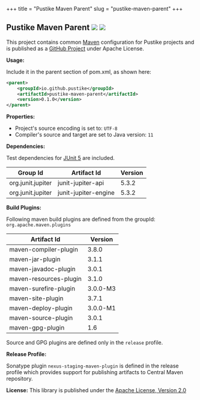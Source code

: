 +++
title = "Pustike Maven Parent"
slug = "pustike-maven-parent"
+++

## Pustike Maven Parent     [![][Maven Central img]][Maven Central] [![][license img]][license]

This project contains common [Maven](https://maven.apache.org) configuration for Pustike projects and is published as a [GitHub Project](https://github.com/pustike/pustike-maven-parent) under Apache License.

**Usage:**

Include it in the parent section of pom.xml, as shown here:

```xml
<parent>
    <groupId>io.github.pustike</groupId>
    <artifactId>pustike-maven-parent</artifactId>
    <version>0.1.0</version>
</parent>
```

**Properties:**

 * Project's source encoding is set to: `UTF-8`
 * Compiler's source and target are set to Java version: `11`

**Dependencies:**

Test dependencies for [JUnit 5](https://junit.org/junit5) are included. 

| Group Id          | Artifact Id          | Version |
|-------------------|----------------------|---------|
| org.junit.jupiter | junit-jupiter-api    | 5.3.2   |
| org.junit.jupiter | junit-jupiter-engine | 5.3.2   |

**Build Plugins:**

Following maven build plugins are defined from the groupId: `org.apache.maven.plugins`

| Artifact Id            | Version  |
|------------------------|----------|
| maven-compiler-plugin  | 3.8.0    |
| maven-jar-plugin       | 3.1.1    |
| maven-javadoc-plugin   | 3.0.1    |
| maven-resources-plugin | 3.1.0    |
| maven-surefire-plugin  | 3.0.0-M3 |
| maven-site-plugin      | 3.7.1    |
| maven-deploy-plugin    | 3.0.0-M1 |
| maven-source-plugin    | 3.0.1    |
| maven-gpg-plugin       | 1.6      |

Source and GPG plugins are defined only in the `release` profile.

**Release Profile:**

Sonatype plugin `nexus-staging-maven-plugin` is defined in the release profile which provides support for publishing artifacts to Central Maven repository. 

**License:**
This library is published under the [Apache License, Version 2.0](https://www.apache.org/licenses/LICENSE-2.0)

[Maven Central]:https://maven-badges.herokuapp.com/maven-central/io.github.pustike/pustike-maven-parent
[Maven Central img]:https://maven-badges.herokuapp.com/maven-central/io.github.pustike/pustike-maven-parent/badge.svg

[license]:LICENSE
[license img]:https://img.shields.io/badge/license-Apache%202-blue.svg
